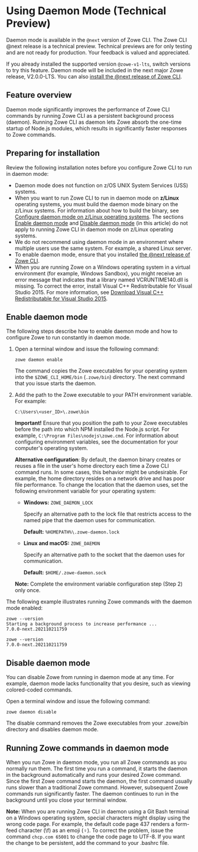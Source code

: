 # Using Daemon Mode (Technical Preview)

<Badge text="Technical Preview"/> Daemon mode is available in the `@next` version of Zowe CLI. The Zowe CLI @next release is a technical preview. Technical previews are for only testing and are not ready for production. Your feedback is valued and appreciated.

If you already installed the supported version `@zowe-v1-lts`, switch versions to try this feature. Daemon mode will be included in the next major Zowe release, V2.0.0-LTS. You can also [install the @next release of Zowe CLI](cli-install-cli-next.md#install-zowe-cli-from-a-download).

## Feature overview

Daemon mode significantly improves the performance of Zowe CLI commands by running Zowe CLI as a persistent background process (daemon). Running Zowe CLI as daemon lets Zowe absorb the one-time startup of Node.js modules, which results in significantly faster responses to Zowe commands.

## Preparing for installation

Review the following installation notes before you configure Zowe CLI to run in daemon mode:

- Daemon mode does not function on z/OS UNIX System Services (USS) systems.
- When you want to run Zowe CLI to run in daemon mode on **z/Linux** operating systems, you must build the daemon mode binary on the z/Linux systems. For information about how to build the binary, see [Configure daemon mode on z/Linux operating systems](cli-configure-daemon-on-zlinux-os.md). The sections [Enable daemon mode](#enable-daemon-mode) and [Disable daemon mode](#disable-daemon-mode) (in this article) do not apply to running Zowe CLI in daemon mode on z/Linux operating systems.
- We do not recommend using daemon mode in an environment where multiple users use the same system. For example, a shared Linux server.
- To enable daemon mode, ensure that you installed [the @next release of Zowe CLI](cli-install-cli-next.md).
- When you are running Zowe on a Windows operating system in a virtual environment (for example, Windows Sandbox), you might receive an error message that indicates that a library named VCRUNTIME140.dll is missing. To correct the error, install Visual C++ Redistributable for Visual Studio 2015. For more information, see [Download Visual C++ Redistributable for Visual Studio 2015](https://www.microsoft.com/en-us/download/details.aspx?id=48145).

## Enable daemon mode

The following steps describe how to enable daemon mode and how to configure Zowe to run constantly in daemon mode.

1. Open a terminal window and issue the following command:

   ```
   zowe daemon enable
   ```

   The command copies the Zowe executables for your operating system into the `$ZOWE_CLI_HOME/bin` (`.zowe/bin`) directory. The next command that you issue starts the daemon.
2. Add the path to the Zowe executable to your PATH environment variable. For example:

   ```
   C:\Users\<user_ID>\.zowe\bin
   ```

   **Important!** Ensure that you position the path to your Zowe executables before the path into which NPM installed the Node.js script. For example, `C:\Program Files\nodejs\zowe.cmd`. For information about configuring environment variables, see the documentation for your computer's operating system.
   
   **Alternative configuration**: By default, the daemon binary creates or reuses a file in the user's home directory each time a Zowe CLI command runs. In some cases, this behavior might be undesirable. For example, the home directory resides on a network drive and has poor file performance. To change the location that the daemon uses, set the following environment variable for your operating system:

   - **Windows:** `ZOWE_DAEMON_LOCK`
       
       Specify an alternative path to the lock file that restricts access to the named pipe that the daemon uses for communication.
       
       **Default:**  `%HOMEPATH%\.zowe-daemon.lock`

   - **Linux and macOS:** `ZOWE_DAEMON`
      
      Specify an alternative path to the socket that the daemon uses for communication.
      
      **Default:** `$HOME/.zowe-daemon.sock`

   **Note:** Complete the environment variable configuration step (Step 2) only once.

The following example illustrates running Zowe commands with the daemon mode enabled:

   ```
   zowe --version
   Starting a background process to increase performance ...
   7.0.0-next.202110211759
   
   zowe --version
   7.0.0-next.202110211759
   ```

## Disable daemon mode

You can disable Zowe from running in daemon mode at any time. For example, daemon mode lacks functionality that you desire, such as viewing colored-coded commands.

Open a terminal window and issue the following command:

```
zowe daemon disable
```

The disable command removes the Zowe executables from your .zowe/bin directory and disables daemon mode.

## Running Zowe commands in daemon mode

When you run Zowe in daemon mode, you run all Zowe commands as you normally run them. The first time you run a command, it starts the daemon in the background automatically and runs your desired Zowe command. Since the first Zowe command starts the daemon, the first command usually runs slower than a traditional Zowe command. However, subsequent Zowe commands run significantly faster. The daemon continues to run in the background until you close your terminal window.

**Note:** When you are running Zowe CLI in daemon using a Git Bash terminal on a Windows operating system, special characters might display using the wrong code page. For example, the default code page 437 renders a form-feed character (\f) as an emoji (♀️). To correct the problem, issue the command `chcp.com 65001` to change the code page to UTF-8. If you want the change to be persistent, add the command to your .bashrc file.